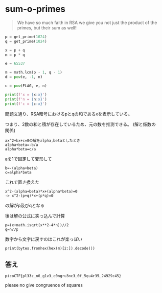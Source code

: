 # sum-o-primes

> We have so much faith in RSA we give you not just the product of the primes, but their sum as well!

```python
p = get_prime(1024)
q = get_prime(1024)

x = p + q
n = p * q

e = 65537

m = math.lcm(p - 1, q - 1)
d = pow(e, -1, m)

c = pow(FLAG, e, n)

print(f'x = {x:x}')
print(f'n = {n:x}')
print(f'c = {c:x}')

```

問題文通り、RSA暗号におけるpとqの和であるxを表示している。

つまり、2数の和と積が存在しているため、元の数を推測できる。
(解と係数の関係)

```
ax^2+bx+c=0の解をalpha,betaとしたとき
alpha+beta=-b/a
alpha*beta=c/a
```
aを1で固定して変形して
```
b=-(alpha+beta)
c=alpha*beta
```
これで置き換えた
```
x^2-(alpha+beta)*x+(alpha*beta)=0
-> x^2-(p+q)*x+(p*q)=0
```
の解がp及びqとなる


後は解の公式に突っ込んで計算
```
p=(x+math.isqrt(x**2-4*n))//2
q=n//p

```

数字から文字に戻すのはこれが楽っぽい
```
print(bytes.fromhex(hex(m)[2:]).decode())
```

## 答え
```
picoCTF{pl33z_n0_g1v3_c0ngru3nc3_0f_5qu4r35_24929c45}
```
please no give congruence of squares

